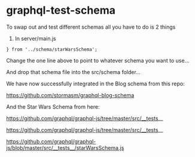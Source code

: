 # graphql-test-schema

To swap out and test different schemas all you have to do is 2 things

1. In server/main.js

```
} from '../schema/starWarsSchema';
```

Change the one line above to point to whatever schema you want to use...

And drop that schema file into the src/schema folder...

We have now successfully integrated in the Blog schema from this repo:

https://github.com/stormasm/graphql-blog-schema

And the Star Wars Schema from here:

https://github.com/graphql/graphql-js/tree/master/src/__tests__

https://github.com/graphql/graphql-js/tree/master/src/__tests__

https://github.com/graphql/graphql-js/blob/master/src/__tests__/starWarsSchema.js
